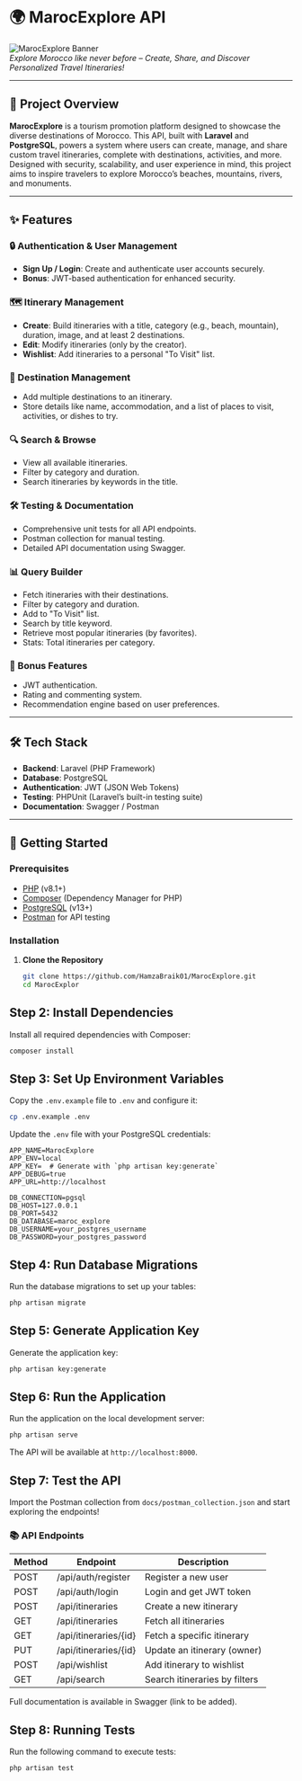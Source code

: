# 🌍 MarocExplore API

![MarocExplore Banner](https://via.placeholder.com/1200x300.png?text=MarocExplore%20API)  
*Explore Morocco like never before – Create, Share, and Discover Personalized Travel Itineraries!*

---

## 📜 Project Overview

**MarocExplore** is a tourism promotion platform designed to showcase the diverse destinations of Morocco. This API, built with **Laravel** and **PostgreSQL**, powers a system where users can create, manage, and share custom travel itineraries, complete with destinations, activities, and more. Designed with security, scalability, and user experience in mind, this project aims to inspire travelers to explore Morocco’s beaches, mountains, rivers, and monuments.

---

## ✨ Features

### 🔒 Authentication & User Management
- **Sign Up / Login**: Create and authenticate user accounts securely.
- **Bonus**: JWT-based authentication for enhanced security.

### 🗺️ Itinerary Management
- **Create**: Build itineraries with a title, category (e.g., beach, mountain), duration, image, and at least 2 destinations.
- **Edit**: Modify itineraries (only by the creator).
- **Wishlist**: Add itineraries to a personal "To Visit" list.

### 📍 Destination Management
- Add multiple destinations to an itinerary.
- Store details like name, accommodation, and a list of places to visit, activities, or dishes to try.

### 🔍 Search & Browse
- View all available itineraries.
- Filter by category and duration.
- Search itineraries by keywords in the title.

### 🛠️ Testing & Documentation
- Comprehensive unit tests for all API endpoints.
- Postman collection for manual testing.
- Detailed API documentation using Swagger.

### 📊 Query Builder
- Fetch itineraries with their destinations.
- Filter by category and duration.
- Add to "To Visit" list.
- Search by title keyword.
- Retrieve most popular itineraries (by favorites).
- Stats: Total itineraries per category.

### 🌟 Bonus Features
- JWT authentication.
- Rating and commenting system.
- Recommendation engine based on user preferences.

---

## 🛠️ Tech Stack

- **Backend**: Laravel (PHP Framework)
- **Database**: PostgreSQL
- **Authentication**: JWT (JSON Web Tokens)
- **Testing**: PHPUnit (Laravel’s built-in testing suite)
- **Documentation**: Swagger / Postman

---

## 🚀 Getting Started

### Prerequisites
- [PHP](https://www.php.net/) (v8.1+)
- [Composer](https://getcomposer.org/) (Dependency Manager for PHP)
- [PostgreSQL](https://www.postgresql.org/) (v13+)
- [Postman](https://www.postman.com/) for API testing

### Installation
1. **Clone the Repository**
   ```bash
   git clone https://github.com/HamzaBraik01/MarocExplore.git
   cd MarocExplor


## Step 2: Install Dependencies

Install all required dependencies with Composer:

```bash
composer install
```

## Step 3: Set Up Environment Variables

Copy the `.env.example` file to `.env` and configure it:

```bash
cp .env.example .env
```

Update the `.env` file with your PostgreSQL credentials:

```env
APP_NAME=MarocExplore
APP_ENV=local
APP_KEY=  # Generate with `php artisan key:generate`
APP_DEBUG=true
APP_URL=http://localhost

DB_CONNECTION=pgsql
DB_HOST=127.0.0.1
DB_PORT=5432
DB_DATABASE=maroc_explore
DB_USERNAME=your_postgres_username
DB_PASSWORD=your_postgres_password
```

## Step 4: Run Database Migrations

Run the database migrations to set up your tables:

```bash
php artisan migrate
```

## Step 5: Generate Application Key

Generate the application key:

```bash
php artisan key:generate
```

## Step 6: Run the Application

Run the application on the local development server:

```bash
php artisan serve
```

The API will be available at `http://localhost:8000`.

## Step 7: Test the API

Import the Postman collection from `docs/postman_collection.json` and start exploring the endpoints!

### 📚 API Endpoints

| Method | Endpoint                     | Description                                 |
|--------|------------------------------|---------------------------------------------|
| POST   | /api/auth/register            | Register a new user                        |
| POST   | /api/auth/login               | Login and get JWT token                    |
| POST   | /api/itineraries              | Create a new itinerary                      |
| GET    | /api/itineraries              | Fetch all itineraries                       |
| GET    | /api/itineraries/{id}         | Fetch a specific itinerary                 |
| PUT    | /api/itineraries/{id}         | Update an itinerary (owner)                |
| POST   | /api/wishlist                 | Add itinerary to wishlist                   |
| GET    | /api/search                   | Search itineraries by filters              |

Full documentation is available in Swagger (link to be added).

## Step 8: Running Tests

Run the following command to execute tests:

```bash
php artisan test
```



